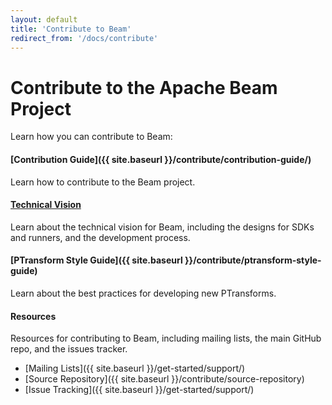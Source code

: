 ```yaml
---
layout: default
title: 'Contribute to Beam'
redirect_from: '/docs/contribute'
---
```


# Contribute to the Apache Beam Project

Learn how you can contribute to Beam:

#### [Contribution Guide]({{ site.baseurl }}/contribute/contribution-guide/)
Learn how to contribute to the Beam project.

#### [Technical Vision](https://goo.gl/nk5OM0)
Learn about the technical vision for Beam, including the designs for SDKs and runners, and the development process.

#### [PTransform Style Guide]({{ site.baseurl }}/contribute/ptransform-style-guide)
Learn about the best practices for developing new PTransforms.

#### Resources
Resources for contributing to Beam, including mailing lists, the main GitHub repo, and the issues tracker.

* [Mailing Lists]({{ site.baseurl }}/get-started/support/)
* [Source Repository]({{ site.baseurl }}/contribute/source-repository)
* [Issue Tracking]({{ site.baseurl }}/get-started/support/)
